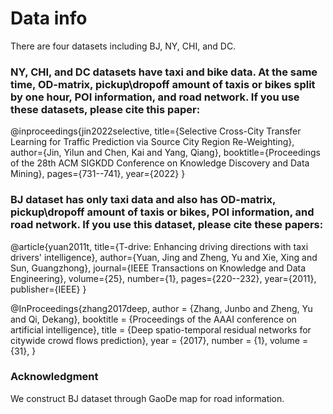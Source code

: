 # Data info

There are four datasets including BJ, NY, CHI, and DC. 

### NY, CHI, and DC datasets have taxi and bike data.  At the same time, OD-matrix, pickup\dropoff amount of taxis or bikes split by one hour, POI information, and road network. If you use these datasets, please cite this paper:

@inproceedings{jin2022selective,
  title={Selective Cross-City Transfer Learning for Traffic Prediction via Source City Region Re-Weighting},
  author={Jin, Yilun and Chen, Kai and Yang, Qiang},
  booktitle={Proceedings of the 28th ACM SIGKDD Conference on Knowledge Discovery and Data Mining},
  pages={731--741},
  year={2022}
}

### BJ dataset has only taxi data and also has OD-matrix, pickup\dropoff amount of taxis or bikes, POI information, and road network. If you use this dataset, please cite these papers:

@article{yuan2011t,
  title={T-drive: Enhancing driving directions with taxi drivers' intelligence},
  author={Yuan, Jing and Zheng, Yu and Xie, Xing and Sun, Guangzhong},
  journal={IEEE Transactions on Knowledge and Data Engineering},
  volume={25},
  number={1},
  pages={220--232},
  year={2011},
  publisher={IEEE}
}

@InProceedings{zhang2017deep,
  author    = {Zhang, Junbo and Zheng, Yu and Qi, Dekang},
  booktitle = {Proceedings of the AAAI conference on artificial intelligence},
  title     = {Deep spatio-temporal residual networks for citywide crowd flows prediction},
  year      = {2017},
  number    = {1},
  volume    = {31},
}

### Acknowledgment

We construct BJ dataset through GaoDe map for road information.